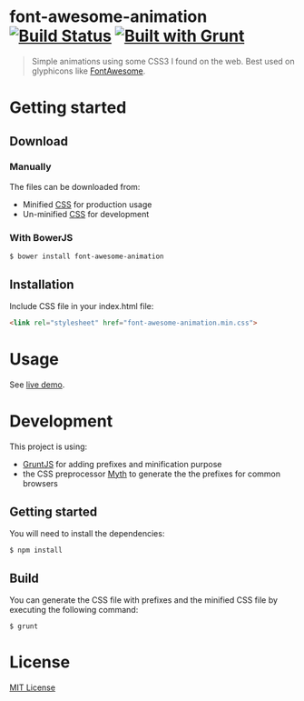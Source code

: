 font-awesome-animation [![Build Status](https://travis-ci.org/l-lin/font-awesome-animation.png?branch=master)](https://travis-ci.org/l-lin/font-awesome-animation) [![Built with Grunt](https://cdn.gruntjs.com/builtwith.png)](http://gruntjs.com/)
================
> Simple animations using some CSS3 I found on the web.
> Best used on glyphicons like [FontAwesome](http://fortawesome.github.io/Font-Awesome/).

Getting started
================
Download
----------------
### Manually
The files can be downloaded from:
* Minified [CSS](https://raw.githubusercontent.com/l-lin/font-awesome-animation/master/dist/font-awesome-animation.min.css) for production usage
* Un-minified [CSS](https://raw.githubusercontent.com/l-lin/font-awesome-animation/master/dist/font-awesome-animation.css) for development

### With BowerJS
```
$ bower install font-awesome-animation
```

Installation
----------------
Include CSS file in your index.html file: 
```html
<link rel="stylesheet" href="font-awesome-animation.min.css">
```

Usage
================
See [live demo](https://l-lin.github.com/font-awesome-animation).

Development
================
This project is using:
* [GruntJS](http://gruntjs.com/) for adding prefixes and minification purpose
* the CSS preprocessor [Myth](http://www.myth.io/) to generate the the prefixes for common browsers

Getting started
----------------
You will need to install the dependencies:
```
$ npm install
```

Build
----------------
You can generate the CSS file with prefixes and the minified CSS file by executing the following command:
```
$ grunt
```

License
================
[MIT License](http://en.wikipedia.org/wiki/MIT_License)
